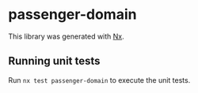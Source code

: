 # passenger-domain

This library was generated with [Nx](https://nx.dev).

## Running unit tests

Run `nx test passenger-domain` to execute the unit tests.

